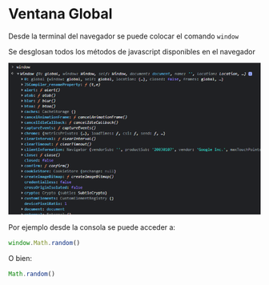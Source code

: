 # Ventana Global

Desde la terminal del navegador se puede colocar el comando `window`

Se desglosan todos los métodos de javascript disponibles en el navegador

![](img/window.png)

Por ejemplo desde la consola se puede acceder a:

```js
window.Math.random()
```

O bien:

```js
Math.random()
```
